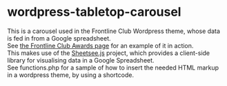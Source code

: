 wordpress-tabletop-carousel
===========================

This is a carousel used in the Frontline Club Wordpress theme, whose data is fed in from a Google spreadsheet.
<br/> 
See <a href="http://frontlineclub.com/awards"> the Frontline Club Awards page</a> for an example of it in action.
<br/>
This makes use of the <a href="https://jlord.github.io/sheetsee.js/">Sheetsee.js</a> project, which provides a client-side library for visualising data in a Google Spreadsheet. 
<br/>
See functions.php for a sample of how to insert the needed HTML markup in a wordpress theme, by using a shortcode. 